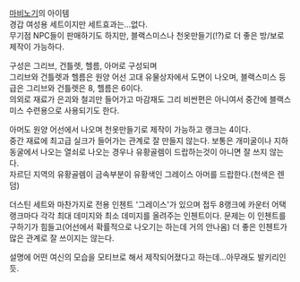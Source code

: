 [마비노기](%EB%A7%88%EB%B9%84%EB%85%B8%EA%B8%B0.md)의 아이템  
경갑 여성용 세트이지만 세트효과는...없다.  
무기점 NPC들이 판매하기도 하지만, 블랙스미스나 천옷만들기(!?)로 더 좋은 방/보로 제작이 가능하다.

구성은 그리브, 건틀렛, 헬름, 아머로 구성되며  
그리브와 건틀렛과 헬름은 원양 어선 고대 유물상자에서 도면이 나오며, 블랙스미스 등급은 그리브와 건틀렛은 8, 헬름은 6이다.  
의외로 재료가 은괴와 철괴만 들어가고 마감재도 그리 비싼편은 아니여서 중간에 블랙스미스 수련용으로 사용되기도 한다.

아머도 원양 어선에서 나오며 천옷만들기로 제작이 가능하고 랭크는 4이다.  
중간 재료에 최고급 실크가 들어가는 관계로 잘 만들지 않는다. 보통은 개미굴이나 지하 동굴에서 나오는 열쇠로 나오는 경우나 유황골렘이
드랍하는것이 아니면 잘 쓰지 않는다.  
자르딘 지역의 유황골렘이 금속부분이 유황색인 그레이스 아머를 드랍한다.(천색은 렌덤)

더스틴 세트와 마찬가지로 전용 인첸트 '그레이스'가 있으며 접두 8랭크에 카운터 어택 랭크마다 각각 최대 데미지와 최소 데미지를 올려주는
인첸트이다. 문제는 이 인첸트를 구하기가 힘들고(어선에서 확률적으로 나오기는 하는데 거의 안나옴) 더 좋은 인첸트가 많은 관계로 잘 쓰이지는
않는다.  

설명에 어떤 여신의 모습을 모티브로 해서 제작되어졌다고 하는데...아무래도 발키리인듯.  

